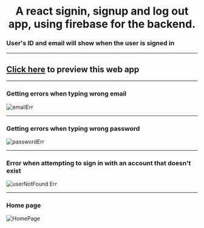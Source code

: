 <h1 align='center'>A react signin, signup and log out app, using firebase for the backend.</h1>

### User's ID and email will show when the user is signed in
 
---

## [Click here](https://fire-login.netlify.app) to preview this web app

---

### Getting errors when typing wrong email
![emailErr](https://user-images.githubusercontent.com/48455909/127956823-47742580-24e7-45b9-98e3-83762a14a710.PNG)

---

### Getting errors when typing wrong password
![passwordErr](https://user-images.githubusercontent.com/48455909/127957043-ff4962dd-a8b3-453e-8240-f908a6f2bedb.PNG)

---

### Error when attempting to sign in with an account that doesn't exist
![userNotFound Err](https://user-images.githubusercontent.com/48455909/127957299-560f8cab-0ae7-4aa3-965f-d83d85373626.PNG)


---

### Home page
![HomePage](https://user-images.githubusercontent.com/48455909/127957644-91ccaea5-9d55-4dd5-87de-952cb6cba757.PNG)
